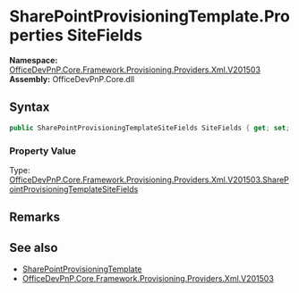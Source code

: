 # SharePointProvisioningTemplate.Properties SiteFields
  

**Namespace:** [OfficeDevPnP.Core.Framework.Provisioning.Providers.Xml.V201503](OfficeDevPnP.Core.Framework.Provisioning.Providers.Xml.V201503.md)  
**Assembly:** OfficeDevPnP.Core.dll  
## Syntax
```C#
public SharePointProvisioningTemplateSiteFields SiteFields { get; set; }
```

### Property Value
Type: [OfficeDevPnP.Core.Framework.Provisioning.Providers.Xml.V201503.SharePointProvisioningTemplateSiteFields](OfficeDevPnP.Core.Framework.Provisioning.Providers.Xml.V201503.SharePointProvisioningTemplateSiteFields.md)  

## Remarks

  
## See also
- [SharePointProvisioningTemplate](OfficeDevPnP.Core.Framework.Provisioning.Providers.Xml.V201503.SharePointProvisioningTemplate.md) 
- [OfficeDevPnP.Core.Framework.Provisioning.Providers.Xml.V201503](OfficeDevPnP.Core.Framework.Provisioning.Providers.Xml.V201503.md) 
